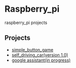 # Raspberry_pi
raspberry_pi projects

## Projects
+ [simple_button_game](https://github.com/sammiee5311/raspberry_pi/tree/master/simple_button_game)
+ [self_driving_car(version 1.0)](https://github.com/sammiee5311/raspberry_pi/blob/master/self_driving_car)
+ [google assistant(in progress)](https://github.com/sammiee5311/raspberry_pi/blob/master/google_assistant)
